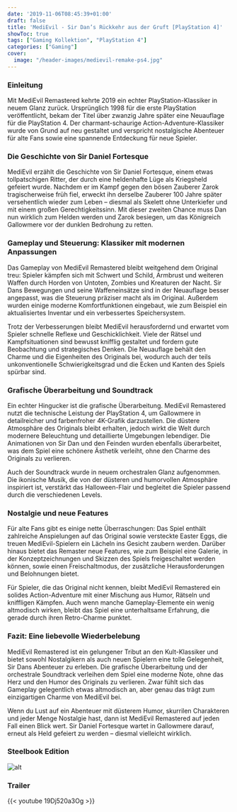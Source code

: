 ```yaml
---
date: '2019-11-06T08:45:39+01:00'
draft: false
title: 'MediEvil - Sir Dan’s Rückkehr aus der Gruft [PlayStation 4]'
showToc: true
tags: ["Gaming Kollektion", "PlayStation 4"]
categories: ["Gaming"]
cover:
  image: "/header-images/medievil-remake-ps4.jpg"
---
```


### Einleitung
Mit MediEvil Remastered kehrte 2019 ein echter PlayStation-Klassiker in neuem Glanz zurück. Ursprünglich 1998 für die erste PlayStation veröffentlicht, bekam der Titel über zwanzig Jahre später eine Neuauflage für die PlayStation 4. Der charmant-schaurige Action-Adventure-Klassiker wurde von Grund auf neu gestaltet und verspricht nostalgische Abenteuer für alte Fans sowie eine spannende Entdeckung für neue Spieler.

### Die Geschichte von Sir Daniel Fortesque
MediEvil erzählt die Geschichte von Sir Daniel Fortesque, einem etwas tollpatschigen Ritter, der durch eine heldenhafte Lüge als Kriegsheld gefeiert wurde. Nachdem er im Kampf gegen den bösen Zauberer Zarok tragischerweise früh fiel, erweckt ihn derselbe Zauberer 100 Jahre später versehentlich wieder zum Leben – diesmal als Skelett ohne Unterkiefer und mit einem großen Gerechtigkeitssinn. Mit dieser zweiten Chance muss Dan nun wirklich zum Helden werden und Zarok besiegen, um das Königreich Gallowmere vor der dunklen Bedrohung zu retten.

### Gameplay und Steuerung: Klassiker mit modernen Anpassungen
Das Gameplay von MediEvil Remastered bleibt weitgehend dem Original treu: Spieler kämpfen sich mit Schwert und Schild, Armbrust und weiteren Waffen durch Horden von Untoten, Zombies und Kreaturen der Nacht. Sir Dans Bewegungen und seine Waffeneinsätze sind in der Neuauflage besser angepasst, was die Steuerung präziser macht als im Original. Außerdem wurden einige moderne Komfortfunktionen eingebaut, wie zum Beispiel ein aktualisiertes Inventar und ein verbessertes Speichersystem.

Trotz der Verbesserungen bleibt MediEvil herausfordernd und erwartet vom Spieler schnelle Reflexe und Geschicklichkeit. Viele der Rätsel und Kampfsituationen sind bewusst knifflig gestaltet und fordern gute Beobachtung und strategisches Denken. Die Neuauflage behält den Charme und die Eigenheiten des Originals bei, wodurch auch der teils unkonventionelle Schwierigkeitsgrad und die Ecken und Kanten des Spiels spürbar sind.

### Grafische Überarbeitung und Soundtrack
Ein echter Hingucker ist die grafische Überarbeitung. MediEvil Remastered nutzt die technische Leistung der PlayStation 4, um Gallowmere in detailreicher und farbenfroher 4K-Grafik darzustellen. Die düstere Atmosphäre des Originals bleibt erhalten, jedoch wirkt die Welt durch modernere Beleuchtung und detaillierte Umgebungen lebendiger. Die Animationen von Sir Dan und den Feinden wurden ebenfalls überarbeitet, was dem Spiel eine schönere Ästhetik verleiht, ohne den Charme des Originals zu verlieren.

Auch der Soundtrack wurde in neuem orchestralen Glanz aufgenommen. Die ikonische Musik, die von der düsteren und humorvollen Atmosphäre inspiriert ist, verstärkt das Halloween-Flair und begleitet die Spieler passend durch die verschiedenen Levels.

### Nostalgie und neue Features
Für alte Fans gibt es einige nette Überraschungen: Das Spiel enthält zahlreiche Anspielungen auf das Original sowie versteckte Easter Eggs, die treuen MediEvil-Spielern ein Lächeln ins Gesicht zaubern werden. Darüber hinaus bietet das Remaster neue Features, wie zum Beispiel eine Galerie, in der Konzeptzeichnungen und Skizzen des Spiels freigeschaltet werden können, sowie einen Freischaltmodus, der zusätzliche Herausforderungen und Belohnungen bietet.

Für Spieler, die das Original nicht kennen, bleibt MediEvil Remastered ein solides Action-Adventure mit einer Mischung aus Humor, Rätseln und kniffligen Kämpfen. Auch wenn manche Gameplay-Elemente ein wenig altmodisch wirken, bleibt das Spiel eine unterhaltsame Erfahrung, die gerade durch ihren Retro-Charme punktet.

### Fazit: Eine liebevolle Wiederbelebung
MediEvil Remastered ist ein gelungener Tribut an den Kult-Klassiker und bietet sowohl Nostalgikern als auch neuen Spielern eine tolle Gelegenheit, Sir Dans Abenteuer zu erleben. Die grafische Überarbeitung und der orchestrale Soundtrack verleihen dem Spiel eine moderne Note, ohne das Herz und den Humor des Originals zu verlieren. Zwar fühlt sich das Gameplay gelegentlich etwas altmodisch an, aber genau das trägt zum einzigartigen Charme von MediEvil bei.

Wenn du Lust auf ein Abenteuer mit düsterem Humor, skurrilen Charakteren und jeder Menge Nostalgie hast, dann ist MediEvil Remastered auf jeden Fall einen Blick wert. Sir Daniel Fortesque wartet in Gallowmere darauf, erneut als Held gefeiert zu werden – diesmal vielleicht wirklich.

### Steelbook Edition
![alt](/images/medievil-ps4.jpg)

### Trailer
{{< youtube 19Dj520a3Og >}}